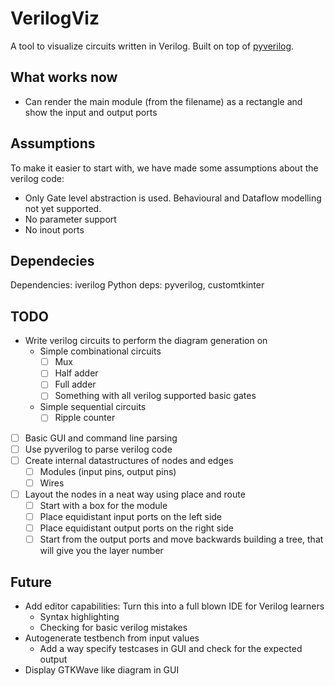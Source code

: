 # VerilogViz

A tool to visualize circuits written in Verilog. Built on top of [pyverilog](https://github.com/PyHDI/Pyverilog).

## What works now
- Can render the main module (from the filename) as a rectangle and show the input and output ports

## Assumptions
To make it easier to start with, we have made some assumptions about the verilog code:
- Only Gate level abstraction is used. Behavioural and Dataflow modelling not yet supported.
- No parameter support
- No inout ports

## Dependecies
Dependencies: iverilog
Python deps: pyverilog, customtkinter

## TODO
- Write verilog circuits to perform the diagram generation on
  - Simple combinational circuits
      - [ ] Mux
      - [ ] Half adder
      - [ ] Full adder
      - [ ] Something with all verilog supported basic gates
  - Simple sequential circuits
      - [ ] Ripple counter
- [ ] Basic GUI and command line parsing
- [ ] Use pyverilog to parse verilog code
- [ ] Create internal datastructures of nodes and edges
  - [ ] Modules (input pins, output pins)
  - [ ] Wires
- [ ] Layout the nodes in a neat way using place and route
  - [ ] Start with a box for the module
  - [ ] Place equidistant input ports on the left side
  - [ ] Place equidistant output ports on the right side
  - [ ] Start from the output ports and move backwards building a tree, that will give you the layer number

## Future
- Add editor capabilities: Turn this into a full blown IDE for Verilog learners
    - Syntax highlighting
    - Checking for basic verilog mistakes
- Autogenerate testbench from input values
    - Add a way specify testcases in GUI and check for the expected output
- Display GTKWave like diagram in GUI
